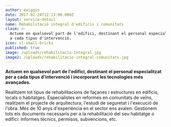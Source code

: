 ```yaml
---
author: ewiggin
date: 2017-02-24T12:13:00.000Z
layout: service-detail
name: Rehabilitació integral d'edificis i comunitats
claim: >-
  Actuem en qualsevol part de l'edifici, destinant el personal especialitzat per
  a cada tipus d'intervenció.
icon: sl-small-bricks
published: true
image: /uploads/rehabilitacio-integral.jpg
image2: /uploads/rehabilitacio-integral-comunitats.jpg
---
```

**Actuem en qualsevol part de l'edifici, destinant el personal especialitzat per a cada tipus d'intervenció i incorporant les tecnologies més avançades.**

Realitzem tot tipus de rehabilitacions de façanes i estructures en edificis, locals o habitatges.
Especialistes en reformes en comunitats de veïns, realitzem el projecte de arquitectura, l'estudi de seguretat i l'execució de l'obra. Més de 10 anys d'experiència en el sector ens avalen.
Gestionem tots els documents necessaris per a la rehabilitació del seu habitatge o edifici: Informes tècnics, permisos, subvencions, etc.

